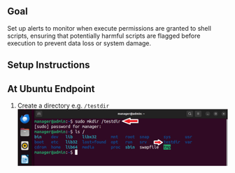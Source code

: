 ## Goal

Set up alerts to monitor when execute permissions are granted to shell scripts, ensuring that potentially harmful scripts are flagged before execution to prevent data loss or system damage.

## Setup Instructions 
## At Ubuntu Endpoint
1. Create a directory e.g. `/testdir`<br>
![Error](Alert-on-Execution-Permission-Grant-for-script-Files-in-Ubuntu-Screenshots/1.png)

